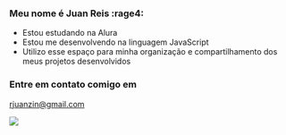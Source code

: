 ### Meu nome é Juan Reis :rage4:

- Estou estudando na Alura
- Estou me desenvolvendo na linguagem JavaScript
- Utilizo esse espaço para minha organização e compartilhamento dos meus projetos desenvolvidos

### Entre em contato comigo em 
rjuanzin@gmail.com

![](https://media1.tenor.com/m/aoBMepSejuAAAAAd/poop.gif)
